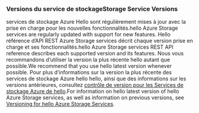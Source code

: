### <a name="storage-service-versions"></a><span data-ttu-id="e0d93-101">Versions du service de stockage</span><span class="sxs-lookup"><span data-stu-id="e0d93-101">Storage Service Versions</span></span>
<span data-ttu-id="e0d93-102">services de stockage Azure Hello sont régulièrement mises à jour avec la prise en charge pour les nouvelles fonctionnalités.</span><span class="sxs-lookup"><span data-stu-id="e0d93-102">hello Azure Storage services are regularly updated with support for new features.</span></span> <span data-ttu-id="e0d93-103">Hello référence d’API REST Azure Storage services décrit chaque version prise en charge et ses fonctionnalités.</span><span class="sxs-lookup"><span data-stu-id="e0d93-103">hello Azure Storage services REST API reference describes each supported version and its features.</span></span> <span data-ttu-id="e0d93-104">Nous vous recommandons d’utiliser la version la plus récente hello autant que possible.</span><span class="sxs-lookup"><span data-stu-id="e0d93-104">We recommend that you use hello latest version whenever possible.</span></span> <span data-ttu-id="e0d93-105">Pour plus d’informations sur la version la plus récente des services de stockage Azure hello hello, ainsi que des informations sur les versions antérieures, consultez [contrôle de version pour les Services de stockage Azure de hello](https://msdn.microsoft.com/library/azure/dd894041.aspx).</span><span class="sxs-lookup"><span data-stu-id="e0d93-105">For information on hello latest version of hello Azure Storage services, as well as information on previous versions, see [Versioning for hello Azure Storage Services](https://msdn.microsoft.com/library/azure/dd894041.aspx).</span></span>  

